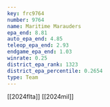 ```yaml
---
key: frc9764
number: 9764
name: Maritime Marauders
epa_end: 8.81
auto_epa_end: 4.85
teleop_epa_end: 2.93
endgame_epa_end: 1.03
winrate: 0.25
district_epa_rank: 1323
district_epa_percentile: 0.2654
type: Team
---
```

[[2024flta]]
[[2024mil]]
